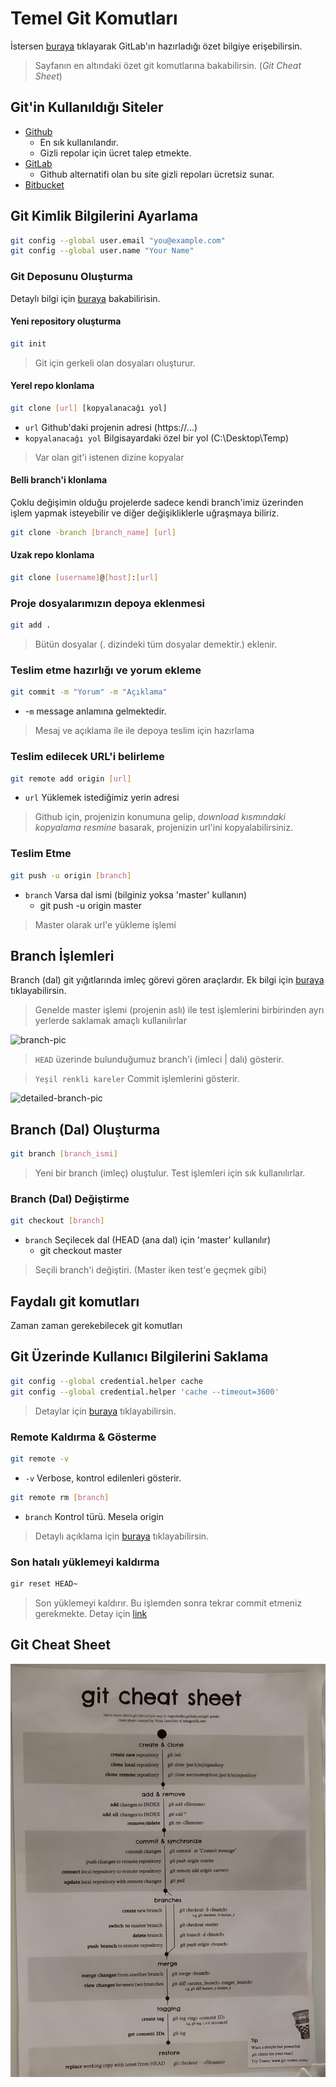 # Temel Git Komutları

İstersen [buraya](https://docs.gitlab.com/ee/gitlab-basics/start-using-git.html) tıklayarak GitLab'ın hazırladığı özet bilgiye erişebilirsin.

> Sayfanın en altındaki özet git komutlarına bakabilirsin. (*Git Cheat Sheet*)

## Git'in Kullanıldığı Siteler

* [Github](https://www.github.com)
  * En sık kullanılandır.
  * Gizli repolar için ücret talep etmekte.
* [GitLab](https://gitlab.com/)
  * Github alternatifi olan bu site gizli repoları ücretsiz sunar.
* [Bitbucket](https://bitbucket.org/)


## Git Kimlik Bilgilerini Ayarlama

```bash
git config --global user.email "you@example.com"
git config --global user.name "Your Name"
```

### Git Deposunu Oluşturma

Detaylı bilgi için [buraya](https://www.atlassian.com/git/tutorials/setting-up-a-repository/git-clone) bakabilirisin.

#### Yeni repository oluşturma

```bash
git init
```

> Git için gerkeli olan dosyaları oluşturur.

#### Yerel repo klonlama

```bash
git clone [url] [kopyalanacağı yol]
```

* `url` Github'daki projenin adresi (https://...)
* `kopyalanacağı yol` Bilgisayardaki özel bir yol (C:\Desktop\Temp)

> Var olan git'i istenen dizine kopyalar

#### Belli branch'i klonlama

Çoklu değişimin olduğu projelerde sadece kendi branch'imiz üzerinden işlem yapmak isteyebilir ve diğer değişikliklerle uğraşmaya biliriz.

```bash
git clone -branch [branch_name] [url]
```

#### Uzak repo klonlama

```bash
git clone [username]@[host]:[url]
```

### Proje dosyalarımızın depoya eklenmesi

```bash
git add .
```

> Bütün dosyalar (. dizindeki tüm dosyalar demektir.) eklenir.

### Teslim etme hazırlığı ve yorum ekleme

```bash
git commit -m "Yorum" -m "Açıklama"
```

* -`m` message anlamına gelmektedir.

> Mesaj ve açıklama ile ile depoya teslim için hazırlama

### Teslim edilecek URL'i belirleme

```bash
git remote add origin [url]
```

* `url` Yüklemek istediğimiz yerin adresi

> Github için, projenizin konumuna gelip, *download kısmındaki kopyalama resmine* basarak, projenizin url'ini kopyalabilirsiniz.

### Teslim Etme

```bash
git push -u origin [branch]
```

* `branch` Varsa dal ismi (bilginiz yoksa 'master' kullanın)
  * git push -u origin master

> Master olarak url'e yükleme işlemi

## Branch İşlemleri

Branch (dal) git yığıtlarında imleç görevi gören araçlardır. Ek bilgi için [buraya](https://git-scm.com/book/tr/v1/Git-te-Dallanma-Dal-Nedir%3F) tıklayabilirsin.

> Genelde master işlemi (projenin aslı) ile test işlemlerini birbirinden ayrı yerlerde saklamak amaçlı kullanılırlar

![branch-pic](https://git-scm.com/figures/18333fig0305-tn.png)

> `HEAD` üzerinde bulunduğumuz branch'i (imleci | dalı) gösterir.

> `Yeşil renkli kareler` Commit işlemlerini gösterir.

![detailed-branch-pic](https://git-scm.com/figures/18333fig0309-tn.png)

## Branch (Dal) Oluşturma

```bash
git branch [branch_ismi]
```

> Yeni bir branch (imleç) oluştulur. Test işlemleri için sık kullanılırlar.

### Branch (Dal) Değiştirme

```bash
git checkout [branch]
```

* `branch` Seçilecek dal (HEAD (ana dal) için 'master' kullanılır)
  * git checkout master

> Seçili branch'i değiştiri. (Master iken test'e geçmek gibi)


## Faydalı git komutları

Zaman zaman gerekebilecek git komutları

## Git Üzerinde Kullanıcı Bilgilerini Saklama

```bash
git config --global credential.helper cache
git config --global credential.helper 'cache --timeout=3600'
```

> Detaylar için [buraya](https://help.github.com/articles/caching-your-github-password-in-git/) tıklayabilirsin.

### Remote Kaldırma & Gösterme

```bash
git remote -v
```

* `-v` Verbose, kontrol edilenleri gösterir.

```bash
git remote rm [branch]
```

* `branch` Kontrol türü. Mesela origin

> Detaylı açıklama için [buraya](https://help.github.com/articles/removing-a-remote/) tıklayabilirsin.

### Son hatalı yüklemeyi kaldırma

```bash
gir reset HEAD~
```

> Son yüklemeyi kaldırır. Bu işlemden sonra tekrar commit etmeniz gerekmekte. Detay için [link](https://stackoverflow.com/questions/927358/how-do-i-undo-the-most-recent-commits-in-git)

## Git Cheat Sheet

![git](./images/git-cheet-sheet.jpeg)

